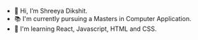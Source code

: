 - 👋 Hi, I’m Shreeya Dikshit.
- 📚 I'm currently pursuing a Masters in Computer Application.
- 👀 I'm learning React, Javascript, HTML and CSS.



<!---
shrcode/shrcode is a ✨ special ✨ repository because its `README.md` (this file) appears on your GitHub profile.
You can click the Preview link to take a look at your changes.
--->
